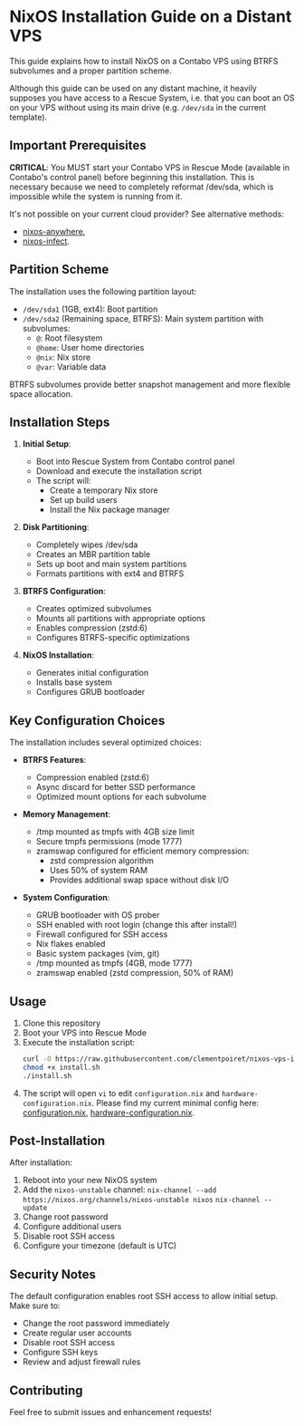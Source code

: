 # NixOS Installation Guide on a Distant VPS

This guide explains how to install NixOS on a Contabo VPS using BTRFS subvolumes
and a proper partition scheme.

Although this guide can be used on any distant machine, it heavily supposes you
have access to a Rescue System, i.e. that you can boot an OS on your VPS without
using its main drive (e.g. `/dev/sda` in the current template).

## Important Prerequisites

**CRITICAL**: You MUST start your Contabo VPS in Rescue Mode (available in
Contabo's control panel) before beginning this installation. This is necessary
because we need to completely reformat /dev/sda, which is impossible while the
system is running from it.

It's not possible on your current cloud provider? See alternative methods:

- [nixos-anywhere](https://github.com/nix-community/nixos-anywhere),
- [nixos-infect](https://github.com/elitak/nixos-infect).

## Partition Scheme

The installation uses the following partition layout:

- `/dev/sda1` (1GB, ext4): Boot partition
- `/dev/sda2` (Remaining space, BTRFS): Main system partition with subvolumes:
  - `@`: Root filesystem
  - `@home`: User home directories
  - `@nix`: Nix store
  - `@var`: Variable data

BTRFS subvolumes provide better snapshot management and more flexible space
allocation.

## Installation Steps

1. **Initial Setup**:
   - Boot into Rescue System from Contabo control panel
   - Download and execute the installation script
   - The script will:
     - Create a temporary Nix store
     - Set up build users
     - Install the Nix package manager

2. **Disk Partitioning**:
   - Completely wipes /dev/sda
   - Creates an MBR partition table
   - Sets up boot and main system partitions
   - Formats partitions with ext4 and BTRFS

3. **BTRFS Configuration**:
   - Creates optimized subvolumes
   - Mounts all partitions with appropriate options
   - Enables compression (zstd:6)
   - Configures BTRFS-specific optimizations

4. **NixOS Installation**:
   - Generates initial configuration
   - Installs base system
   - Configures GRUB bootloader

## Key Configuration Choices

The installation includes several optimized choices:

- **BTRFS Features**:
  - Compression enabled (zstd:6)
  - Async discard for better SSD performance
  - Optimized mount options for each subvolume

- **Memory Management**:
  - /tmp mounted as tmpfs with 4GB size limit
  - Secure tmpfs permissions (mode 1777)
  - zramswap configured for efficient memory compression:
    - zstd compression algorithm
    - Uses 50% of system RAM
    - Provides additional swap space without disk I/O

- **System Configuration**:
  - GRUB bootloader with OS prober
  - SSH enabled with root login (change this after install!)
  - Firewall configured for SSH access
  - Nix flakes enabled
  - Basic system packages (vim, git)
  - /tmp mounted as tmpfs (4GB, mode 1777)
  - zramswap enabled (zstd compression, 50% of RAM)

## Usage

1. Clone this repository
2. Boot your VPS into Rescue Mode
3. Execute the installation script:
   ```bash
   curl -O https://raw.githubusercontent.com/clementpoiret/nixos-vps-install-script/main/install.sh
   chmod +x install.sh
   ./install.sh
   ```
4. The script will open `vi` to edit `configuration.nix` and
   `hardware-configuration.nix`. Please find my current minimal config here:
   [configuration.nix](configuration.nix),
   [hardware-configuration.nix](hardware-configuration.nix).

## Post-Installation

After installation:
1. Reboot into your new NixOS system
2. Add the `nixos-unstable` channel:
   `nix-channel --add https://nixos.org/channels/nixos-unstable nixos`
   `nix-channel --update`
3. Change root password
4. Configure additional users
5. Disable root SSH access
6. Configure your timezone (default is UTC)

## Security Notes

The default configuration enables root SSH access to allow initial setup. Make
sure to:
- Change the root password immediately
- Create regular user accounts
- Disable root SSH access
- Configure SSH keys
- Review and adjust firewall rules

## Contributing

Feel free to submit issues and enhancement requests!
